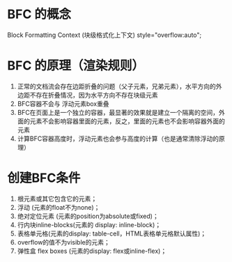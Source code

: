 # BFC 的概念
Block Formatting Context (块级格式化上下文)
style="overflow:auto";

# BFC 的原理（渲染规则）
1. 正常的文档流会存在边距折叠的问题（父子元素，兄弟元素），水平方向的外边距不存在折叠情况，因为水平方向不存在块级元素
2. BFC容器不会与 浮动元素box重叠
3. BFC在页面上是一个独立的容器，最显著的效果就是建立一个隔离的空间，外面的元素不会影响容器里面的元素，反之，里面的元素也不会影响容器外面的元素
4. 计算BFC容器高度时，浮动元素也会参与高度的计算（也是通常清除浮动的原理）

# 创建BFC条件
1. 根元素或其它包含它的元素；
2. 浮动 (元素的float不为none)；
3. 绝对定位元素 (元素的position为absolute或fixed)；
4. 行内块inline-blocks(元素的 display: inline-block)；
5. 表格单元格(元素的display: table-cell，HTML表格单元格默认属性)；
6. overflow的值不为visible的元素；
7. 弹性盒 flex boxes (元素的display: flex或inline-flex)；